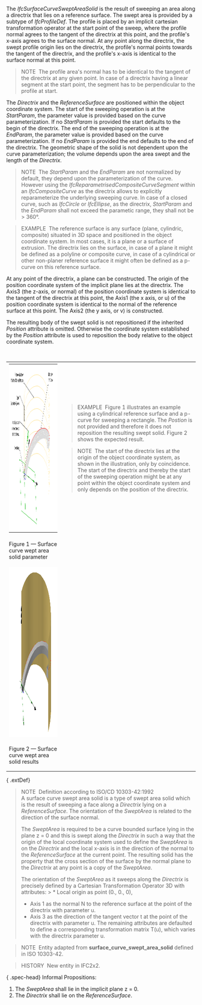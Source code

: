 The _IfcSurfaceCurveSweptAreaSolid_ is the result of sweeping an area along a directrix that lies on a reference surface. The swept area is provided by a subtype of _IfcProfileDef_. The profile is placed by an implicit cartesian transformation operator at the start point of the sweep, where the profile normal agrees to the tangent of the directrix at this point, and the profile's x-axis agrees to the surface normal. At any point along the directrix, the swept profile origin lies on the directrix, the profile's normal points towards the tangent of the directrix, and the profile's x-axis is identical to the surface normal at this point.

> NOTE&nbsp; The profile area's normal has to be identical to the tangent of the directrix at any given point. In case of a directrix having a linear segment at the start point, the segment has to be perpendicular to the profile at start.

The _Directrix_ and the _ReferenceSurface_ are positioned within the object coordinate system. The start of the sweeping operation is at the _StartParam_, the parameter value is provided based on the curve parameterization. If no _StartParam_ is provided the start defaults to the begin of the directrix. The end of the sweeping operation is at the _EndParam_, the parameter value is provided based on the curve parameterization. If no _EndParam_ is provided the end defaults to the end of the directrix. The geometric shape of the solid is not dependent upon the curve parameterization; the volume depends upon the area swept and the length of the _Directrix_.

> NOTE&nbsp; The _StartParam_ and the _EndParam_ are not normalized by default, they depend upon the parameterization of the curve. However using the _IfcReparametrisedCompositeCurveSegment_ within an _IfcCompositeCurve_ as the directrix allows to explicitly reparameterize the underlying sweeping curve. In case of a closed curve, such as _IfcCircle_ or _IfcEllipse_, as the directrix, _StartParam_ and the _EndParam_ shall not exceed the parametic range, they shall not be &gt; 360&deg;.

> EXAMPLE&nbsp; The reference surface is any surface (plane, cylindric, composite) situated in 3D space and positioned in the object coordinate system. In most cases, it is a plane or a surface of extrusion. The directrix lies on the surface, in case of a plane it might be defined as a polyline or composite curve, in case of a cylindrical or other non-planer reference surface it might often be defined as a p-curve on this reference surface.

At any point of the directrix, a plane can be constructed. The origin of the position coordinate system of the implicit plane lies at the directrix. The Axis3 (the z-axis, or normal) of the position coordinate system is identical to the tangent of the directrix at this point, the Axis1 (the x axis, or u) of the position coordinate system is identical to the normal of the reference surface at this point. The Axis2 (the y axis, or v) is constructed.

The resulting body of the swept solid is not repositioned if the inherited _Position_ attribute is omitted. Otherwise the coordinate system established by the _Position_ attribute is used to reposition the body relative to the object coordinate system.

&nbsp;

<table border="0" cellpadding="2" cellspacing="2" summary="surface curve wept area solid">
<tr>
<td><img src="../../../../../../figures/ifcsurfacecurvesweptareasolid_01.png" alt="surface curve wept area solid" width="600" height="450"></td>
<td><blockquote class="example">EXAMPLE&nbsp; Figure 1 illustrates an example using a cylindrical reference surface and a p-curve for sweeping a rectangle. The <em>Postion</em> is not provided and therefore it does not reposition the resulting swept solid. Figure 2 shows the expected result.</blockquote>
<blockquote class="note">NOTE&nbsp; The start of the directrix lies at the origin of the object coordinate system, as shown in the illustration,
only by coincidence. The start of the directrix and thereby the start of the sweeping operation might be at any point within the object coordinate 
system and only depends on the position of the directrix.</blockquote></td>
</tr>
<tr>
<td>
<p class="figure">Figure 1 &mdash; Surface curve wept area solid parameter</p>
</td>
<td>&nbsp;</td>
</tr>
<tr>
<td><img src="../../../../../../figures/ifcsurfacecurvesweptareasolid_02.png" alt="surface curve wept area solid" width="600" height="450"></td>
</tr>
<tr>
<td>
<p class="figure">Figure 2 &mdash; Surface curve wept area solid results</p>
</td>
</tr>
</table>

{ .extDef}
> NOTE&nbsp; Definition according to ISO/CD 10303-42:1992  
> A surface curve swept area solid is a type of swept area solid which is the result of sweeping a face along a _Directrix_ lying on a _ReferenceSurface_. The orientation of the _SweptArea_ is related to the direction of the surface normal.  
>   
> The _SweptArea_ is required to be a curve bounded surface lying in the plane z = 0 and this is swept along the _Directrix_ in such a way that the origin of the local coordinate system used to define the _SweptArea_ is on the _Directrix_ and the local x-axis is in the direction of the normal to the _ReferenceSurface_ at the current point. The resulting solid has the property that the cross section of the surface by the normal plane to the _Directrix_ at any point is a copy of the _SweptArea_.  
>   
> The orientation of the _SweptArea_ as it sweeps along the _Directrix_ is precisely defined by a Cartesian Transformation Operator 3D with attributes: > * Local origin as point (0., 0., 0),
> * Axis 1 as the normal N to the reference surface at the point of the directrix with parameter u.
> * Axis 3 as the direction of the tangent vector t at the point of the directrix with parameter u.   The remaining attributes are defaulted to define a corresponding transformation matrix T(u), which varies with the directrix parameter u.

> NOTE&nbsp; Entity adapted from **surface_curve_swept_area_solid** defined in ISO 10303-42.

> HISTORY&nbsp; New entity in IFC2x2.

{ .spec-head}
Informal Propositions:

1. The _SweptArea_ shall lie in the implicit plane z = 0.
2. The _Directrix_ shall lie on the _ReferenceSurface_.